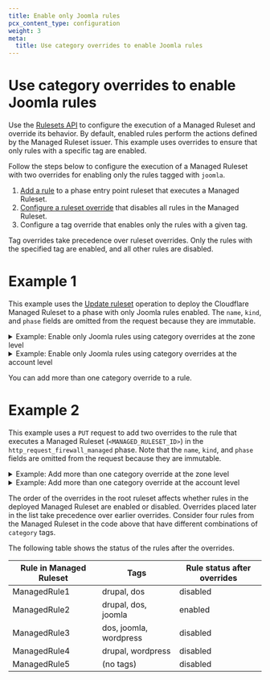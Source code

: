 ```yaml
---
title: Enable only Joomla rules
pcx_content_type: configuration
weight: 3
meta:
  title: Use category overrides to enable Joomla rules
---
```


# Use category overrides to enable Joomla rules

Use the [Rulesets API](/ruleset-engine/rulesets-api/) to configure the execution of a Managed Ruleset and override its behavior. By default, enabled rules perform the actions defined by the Managed Ruleset issuer. This example uses overrides to ensure that only rules with a specific tag are enabled.

Follow the steps below to configure the execution of a Managed Ruleset with two overrides for enabling only the rules tagged with `joomla`.

1.  [Add a rule](/ruleset-engine/basic-operations/deploy-rulesets/) to a phase entry point ruleset that executes a Managed Ruleset.
2.  [Configure a ruleset override](/ruleset-engine/managed-rulesets/override-managed-ruleset/) that disables all rules in the Managed Ruleset.
3.  Configure a tag override that enables only the rules with a given tag.

Tag overrides take precedence over ruleset overrides. Only the rules with the specified tag are enabled, and all other rules are disabled.

# Example 1

This example uses the [Update ruleset](/ruleset-engine/rulesets-api/update/) operation to deploy the Cloudflare Managed Ruleset to a phase with only Joomla rules enabled. The `name`, `kind`, and `phase` fields are omitted from the request because they are immutable.

<details>
<summary>Example: Enable only Joomla rules using category overrides at the zone level</summary>
<div>

```bash
curl -X PUT \
"https://api.cloudflare.com/client/v4/zones/<ZONE_ID>/rulesets/phases/http_request_firewall_managed/entrypoint" \
-H "Authorization: Bearer <API_TOKEN>" \
-d '{
  "rules": [
    {
      "action": "execute",
      "expression": "true",
      "action_parameters": {
        "id": "<MANAGED_RULESET_ID>",
        "overrides": {
          "enabled": false,
          "categories": [
            {
              "category": "joomla",
              "action": "block",
              "enabled": true
            }
          ]
        }
      }
    }
  ]
}'
```

- `"id": "<MANAGED_RULESET_ID>"` adds a rule to the ruleset of a phase that will apply the Cloudflare Managed Ruleset to requests for the specified zone (`<ZONE_ID>`).
- `"enabled": false` defines an override at the ruleset level that disables all rules in the Managed Ruleset.
- `"categories": [{"category": "joomla", "action": "block", "enabled": true}]` defines an override at the tag level that enables the Joomla rules and sets their action to `block`.

</div>
</details>

<details>
<summary>Example: Enable only Joomla rules using category overrides at the account level</summary>
<div>

```bash
curl -X PUT \
"https://api.cloudflare.com/client/v4/accounts/<ACCOUNT_ID>/rulesets/phases/http_request_firewall_managed/entrypoint" \
-H "Authorization: Bearer <API_TOKEN>" \
-d '{
  "rules": [
    {
      "action": "execute",
      "expression": "cf.zone.name eq \"example.com\"",
      "action_parameters": {
        "id": "<MANAGED_RULESET_ID>",
        "overrides": {
          "enabled": false,
          "categories": [
            {
              "category": "joomla",
              "action": "block",
              "enabled": true
            }
          ]
        }
      }
    }
  ]
}'
```

- `"id": "<MANAGED_RULESET_ID>"` adds a rule to the ruleset of a phase that will apply the Cloudflare Managed Ruleset to requests for `example.com`.
- `"enabled": false` defines an override at the ruleset level that disables all rules in the Managed Ruleset.
- `"categories": [{"category": "joomla", "action": "block", "enabled": true}]` defines an override at the tag level that enables the Joomla rules and sets their action to `block`.

</div>
</details>

You can add more than one category override to a rule.

# Example 2

This example uses a `PUT` request to add two overrides to the rule that executes a Managed Ruleset (`<MANAGED_RULESET_ID>`) in the `http_request_firewall_managed` phase. Note that the `name`, `kind`, and `phase` fields are omitted from the request because they are immutable.

<details>
<summary>Example: Add more than one category override at the zone level</summary>
<div>

```bash
curl -X PUT \
"https://api.cloudflare.com/client/v4/zones/<ZONE_ID>/rulesets/phases/http_request_firewall_managed/entrypoint" \
-H "Authorization: Bearer <API_TOKEN>" \
-d '{
  "rules": [
    {
      "action": "execute",
      "expression": "true",
      "action_parameters": {
        "id": "<MANAGED_RULESET_ID>",
        "overrides": {
          "enabled": false,
          "categories": [
            {
              "category": "joomla",
              "action": "log",
              "enabled": true
            },
            {
              "category": "wordpress",
              "enabled": false
            }
          ]
        }
      }
    }
  ]
}'
```

</div>
</details>

<details>
<summary>Example: Add more than one category override at the account level</summary>
<div>

```bash
curl -X PUT \
"https://api.cloudflare.com/client/v4/account/<ACCOUNT_ID>/rulesets/phases/http_request_firewall_managed/entrypoint" \
-H "Authorization: Bearer <API_TOKEN>" \
-d '{
  "rules": [
    {
      "action": "execute",
      "expression": "cf.zone.name eq \"example.com\"",
      "action_parameters": {
        "id": "<MANAGED_RULESET_ID>",
        "overrides": {
          "enabled": false,
          "categories": [
            {
              "category": "joomla",
              "action": "log",
              "enabled": true
            },
            {
              "category": "wordpress",
              "enabled": false
            }
          ]
        }
      }
    }
  ]
}'
```

</div>
</details>

The order of the overrides in the root ruleset affects whether rules in the deployed Managed Ruleset are enabled or disabled. Overrides placed later in the list take precedence over earlier overrides. Consider four rules from the Managed Ruleset in the code above that have different combinations of `category` tags.

The following table shows the status of the rules after the overrides.

<table>
	<thead>
		<tr>
			<th>Rule in Managed Ruleset</th>
			<th>Tags</th>
			<th>Rule status after overrides</th>
		</tr>
	</thead>
	<tbody>
		<tr>
			<td>ManagedRule1</td>
			<td>drupal, dos</td>
			<td>disabled</td>
		</tr>
		<tr>
			<td>ManagedRule2</td>
			<td>drupal, dos, joomla</td>
			<td>enabled</td>
		</tr>
		<tr>
			<td>ManagedRule3</td>
			<td>dos, joomla, wordpress</td>
			<td>disabled</td>
		</tr>
		<tr>
			<td>ManagedRule4</td>
			<td>drupal, wordpress</td>
			<td>disabled</td>
		</tr>
		<tr>
			<td>ManagedRule5</td>
			<td>(no tags)</td>
			<td>disabled</td>
		</tr>
	</tbody>
</table>
